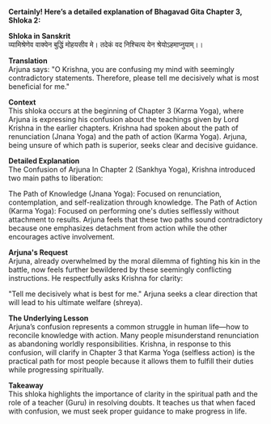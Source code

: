 **Certainly! Here’s a detailed explanation of Bhagavad Gita Chapter 3, Shloka 2:**     

**Shloka in Sanskrit**    
व्यामिश्रेणेव वाक्येन बुद्धिं मोहयसीव मे।
तदेकं वद निश्चित्य येन श्रेयोऽहमाप्नुयाम्।।

**Translation**     
Arjuna says:
"O Krishna, you are confusing my mind with seemingly contradictory statements. Therefore, please tell me decisively what is most beneficial for me."

**Context**     
This shloka occurs at the beginning of Chapter 3 (Karma Yoga), where Arjuna is expressing his confusion about the teachings given by Lord Krishna in the earlier chapters. Krishna had spoken about the path of renunciation (Jnana Yoga) and the path of action (Karma Yoga). Arjuna, being unsure of which path is superior, seeks clear and decisive guidance.

**Detailed Explanation**     
The Confusion of Arjuna
In Chapter 2 (Sankhya Yoga), Krishna introduced two main paths to liberation:

The Path of Knowledge (Jnana Yoga): Focused on renunciation, contemplation, and self-realization through knowledge.
The Path of Action (Karma Yoga): Focused on performing one's duties selflessly without attachment to results.
Arjuna feels that these two paths sound contradictory because one emphasizes detachment from action while the other encourages active involvement.

**Arjuna's Request**    
Arjuna, already overwhelmed by the moral dilemma of fighting his kin in the battle, now feels further bewildered by these seemingly conflicting instructions. He respectfully asks Krishna for clarity:

"Tell me decisively what is best for me."
Arjuna seeks a clear direction that will lead to his ultimate welfare (shreya).


**The Underlying Lesson**      
Arjuna’s confusion represents a common struggle in human life—how to reconcile knowledge with action. Many people misunderstand renunciation as abandoning worldly responsibilities. Krishna, in response to this confusion, will clarify in Chapter 3 that Karma Yoga (selfless action) is the practical path for most people because it allows them to fulfill their duties while progressing spiritually.

**Takeaway**       
This shloka highlights the importance of clarity in the spiritual path and the role of a teacher (Guru) in resolving doubts. It teaches us that when faced with confusion, we must seek proper guidance to make progress in life.
